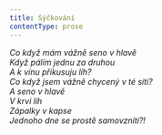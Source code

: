 ```yaml
---
title: Sýčkování
contentType: prose
---
```


<section>

_Co když mám vážně seno v hlavě  
Když pálím jednu za druhou  
A k vínu přikusuju líh?  
Co když jsem vážně chycený v té síti?  
A seno v hlavě  
V krvi líh  
Zápalky v kapse  
Jednoho dne se prostě samovznítí?!_

</section>
